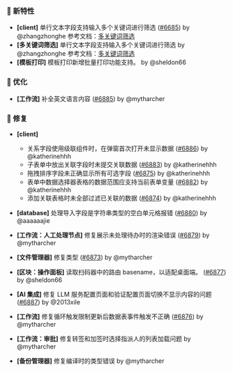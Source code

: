 ### 🎉 新特性

- **[client]** 单行文本字段支持输入多个关键词进行筛选 ([#6685](https://github.com/nocobase/nocobase/pull/6685)) by @zhangzhonghe
  参考文档：[多关键词筛选](https://docs-cn.nocobase.com/handbook/multi-keyword-filter)
- **[多关键词筛选]** 单行文本字段支持输入多个关键词进行筛选 by @zhangzhonghe
  参考文档：[多关键词筛选](https://docs-cn.nocobase.com/handbook/multi-keyword-filter)
- **[模板打印]** 模板打印新增批量打印功能支持。 by @sheldon66

### 🚀 优化

- **[工作流]** 补全英文语言内容 ([#6885](https://github.com/nocobase/nocobase/pull/6885)) by @mytharcher

### 🐛 修复

- **[client]**

  - 关系字段使用级联组件时，在弹窗首次打开未显示数据 ([#6886](https://github.com/nocobase/nocobase/pull/6886)) by @katherinehhh
  - 子表单中放出关联字段时未提交关联数据 ([#6883](https://github.com/nocobase/nocobase/pull/6883)) by @katherinehhh
  - 拖拽排序字段未正确显示所有可选字段 ([#6875](https://github.com/nocobase/nocobase/pull/6875)) by @katherinehhh
  - 表单中数据选择器表格的数据范围应支持当前表单变量 ([#6882](https://github.com/nocobase/nocobase/pull/6882)) by @katherinehhh
  - 添加关联表格时未全部过滤已关联的数据 ([#6874](https://github.com/nocobase/nocobase/pull/6874)) by @katherinehhh
- **[database]** 处理导入字段是字符串类型的空白单元格报错 ([#6880](https://github.com/nocobase/nocobase/pull/6880)) by @aaaaaajie
- **[工作流：人工处理节点]** 修复展示未处理待办时的渲染错误 ([#6879](https://github.com/nocobase/nocobase/pull/6879)) by @mytharcher
- **[文件管理器]** 修复类型 ([#6873](https://github.com/nocobase/nocobase/pull/6873)) by @mytharcher
- **[区块：操作面板]** 读取扫码器中的路由 basename，以适配桌面端。 ([#6877](https://github.com/nocobase/nocobase/pull/6877)) by @sheldon66
- **[AI 集成]** 修复 LLM 服务配置页面和验证配置页面切换不显示内容的问题 ([#6887](https://github.com/nocobase/nocobase/pull/6887)) by @2013xile
- **[工作流]** 修复循环触发限制更新后数据表事件触发不正确 ([#6876](https://github.com/nocobase/nocobase/pull/6876)) by @mytharcher
- **[工作流：审批]** 修复转签和加签时选择指派人的列表加载问题 by @mytharcher
- **[备份管理器]** 修复编译时的类型错误 by @mytharcher
